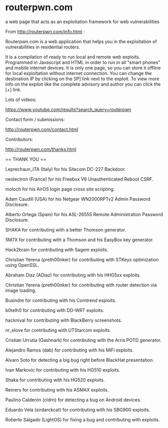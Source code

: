 routerpwn.com
=============

a web page that acts as an exploitation framework for web vulnerabilities

From http://routerpwn.com/info.html :

Routerpwn.com is a web application that helps you in the exploitation of vulnerabilities in residential routers.

It is a compilation of ready to run local and remote web exploits.
Programmed in Javascript and HTML in order to run in all "smart phones" and mobile internet devices.
It is only one page, so you can store it offline for local exploitation without internet connection.
You can change the destination IP by clicking on the [IP] link next to the exploit. 
To view more info on the exploit like the complete advisory and author you can click the [+] link.


Lots of videos:

https://www.youtube.com/results?search_query=routerpwn


Contact form / submissions:

http://routerpwn.com/contact.html


Contributors:

http://routerpwn.com/thanks.html

== THANK YOU ==

Leprechaun_ITA (Italy) for his Sitecom DC-227 Backdoor.

neolectron (France) for his Freebox V6 Unauthenticated Reboot CSRF.

moloch for his AirOS login page cross site scripting.

Adam Caudill (USA) for his Netgear WN2000RPTv2 Admin Password Disclosure.

Alberto Ortega (Spain) for his ASL-26555 Remote Administration Password Disclosure.

SHAKA for contributing with a better Thomson generator.

5M7X for contributing with a Thomson and his EasyBox key generator.

Hack2brain for contributing with Sagem exploits.

Christian Yerena (preth00nker) for contributing with STKeys optimization using OpenSSL.

Abraham Diaz (ADiaz) for contributing with his HHG5xx exploits.

Christian Yerena (preth00nker) for contributing with router detection via image loading.

Busindre for contributing with his Comtrend exploits.

b0telh0 for contributing with DD-WRT exploits.

hacknival for contributing with BlackBerry screenshots.

nr_elove for contributing with UTStarcom exploits.

Cristian Urrutia (Gashnark) for contributing with the Arris POTD generator.

Alejandro Ramos (dab) for contributing with his MiFi exploits.

Alvaro Soto for detecting a big bug right before BlackHat presentation.

Ivan Markovic for contributing with his HG510 exploits.

Shaka for contributing with his HG520 exploits.

Reiners for contributing with his ASMAX exploits.

Paulino Calderón (cldrn) for detecting a bug on Android devices.

Eduardo Vela (sirdarckcat) for contributing with his SBG900 exploits.

Roberto Salgado (LightOS) for fixing a bug and contributing with exploits.
